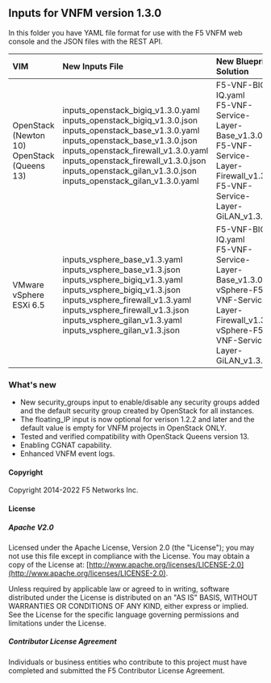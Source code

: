 ## Inputs for VNFM version 1.3.0

In this folder you have YAML file format for use with the F5 VNFM web console and the JSON files with the REST API.  

| VIM                       | New Inputs File                              | New Blueprint Solution         |
| :-------------------------| :--------------------------------------------| :------------------------------| 
| OpenStack (Newton 10) <br>  OpenStack (Queens 13)   | inputs_openstack_bigiq_v1.3.0.yaml<br>inputs_openstack_bigiq_v1.3.0.json<br>inputs_openstack_base_v1.3.0.yaml<br>inputs_openstack_base_v1.3.0.json <br> inputs_openstack_firewall_v1.3.0.yaml <br>  inputs_openstack_firewall_v1.3.0.json <br> inputs_openstack_gilan_v1.3.0.json <br> inputs_openstack_gilan_v1.3.0.yaml <br><br>| F5-VNF-BIG-IQ.yaml <br> F5-VNF-Service-Layer-Base_v1.3.0  <br> F5-VNF-Service-Layer-Firewall_v1.3.0<br> F5-VNF-Service-Layer-GiLAN_v1.3.0|
| VMware vSphere ESXi 6.5   | inputs_vsphere_base_v1.3.yaml<br>inputs_vsphere_base_v1.3.json<br>inputs_vsphere_bigiq_v1.3.yaml<br>inputs_vsphere_bigiq_v1.3.json<br>inputs_vsphere_firewall_v1.3.yaml<br>inputs_vsphere_firewall_v1.3.json<br>inputs_vsphere_gilan_v1.3.yaml<br>inputs_vsphere_gilan_v1.3.json  | F5-VNF-BIG-IQ.yaml <br> F5-VNF-Service-Layer-Base_v1.3.0  <br> vSphere-F5-VNF-Service-Layer-Firewall_v1.3.0<br> vSphere-F5-VNF-Service-Layer-GiLAN_v1.3.0 |
 

### What's new

* New security_groups input to enable/disable any security groups added and the default security group created by OpenStack for all instances.
* The floating_IP input is now optional for verison 1.2.2 and later and the default value is empty for VNFM projects in OpenStack ONLY. 
* Tested and verified compatibility with OpenStack Queens version 13.
* Enabling CGNAT capability.
* Enhanced VNFM event logs.


#### Copyright
Copyright 2014-2022 F5 Networks Inc.

#### License

##### Apache V2.0 
Licensed under the Apache License, Version 2.0 (the "License"); you may not use this file except in compliance with the License. You may obtain a copy of the License at: [http://www.apache.org/licenses/LICENSE-2.0](http://www.apache.org/licenses/LICENSE-2.0).

Unless required by applicable law or agreed to in writing, software distributed under the License is distributed on an "AS IS" BASIS, WITHOUT WARRANTIES OR CONDITIONS OF ANY KIND, either express or implied. See the License for the specific language governing permissions and limitations under the License.

##### Contributor License Agreement
Individuals or business entities who contribute to this project must have completed and submitted the F5 Contributor License Agreement.



[1]: https://github.com/F5Networks/f5-nfv-solutions/tree/master/supported/inputs/v1.2.1/VMware
[2]: https://github.com/F5Networks/f5-nfv-solutions/blob/master/supported/inputs/v1.2.1/OpenStack/inputs_openstack_base_v1.2.1.yaml
[3]: https://github.com/F5Networks/f5-nfv-solutions/blob/master/supported/inputs/v1.2.1/OpenStack/inputs_openstack_bigiq_v1.2.1.yaml
[4]: https://github.com/F5Networks/f5-nfv-solutions/tree/master/supported/inputs/v1.2.1/OpenStack
[5]: https://github.com/F5Networks/f5-nfv-solutions/tree/master/supported/blueprints/base/v1.2.1
[6]: https://github.com/F5Networks/f5-nfv-solutions/tree/master/supported/blueprints/big-iq/v1.2.1
[7]: https://github.com/F5Networks/f5-nfv-solutions/tree/master/supported/inputs/v1.2.1/OpenStack
